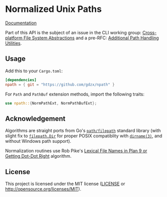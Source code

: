 # Normalized Unix Paths

[Documentation](https://gdzx.github.io/npath/npath/)

Part of this API is the subject of an issue in the CLI working group:
[Cross-platform File System Abstractions] and a pre-RFC: [Additional Path
Handling Utilities].

[Cross-platform File System Abstractions]: https://github.com/rust-lang-nursery/cli-wg/issues/10#issuecomment-407809608
[Additional Path Handling Utilities]: https://internals.rust-lang.org/t/pre-rfc-additional-path-handling-utilities/8405

## Usage

Add this to your `Cargo.toml`:

```toml
[dependencies]
npath = { git = "https://github.com/gdzx/npath" }
```

For `Path` and `PathBuf` extension methods, import the following traits:

```rust
use npath::{NormPathExt, NormPathBufExt};
```

## Acknowledgement

Algorithms are straight ports from Go's [`path/filepath`] standard library
(with slight fix to [`filepath.Dir`] for proper POSIX compatiblity with
[`dirname(3)`], and without Windows path support).

Normalization routines use Rob Pike's [Lexical File Names in Plan 9 or Getting
Dot-Dot Right] algorithm.

[`dirname(3)`]: http://man7.org/linux/man-pages/man3/dirname.3.html

[`path/filepath`]: https://golang.org/pkg/path/filepath/
[`filepath.Dir`]: https://golang.org/pkg/path/filepath/#Dir

[Lexical File Names in Plan 9 or Getting Dot-Dot Right]: https://9p.io/sys/doc/lexnames.html

## License

This project is licensed under the MIT license ([LICENSE](LICENSE) or
http://opensource.org/licenses/MIT).

